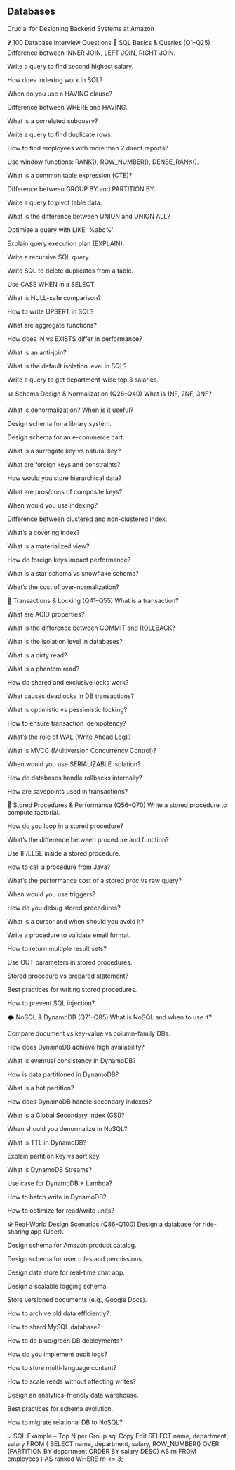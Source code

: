 ## Databases

Crucial for Designing Backend Systems at Amazon

❓ 100 Database Interview Questions
📘 SQL Basics & Queries (Q1–Q25)
Difference between INNER JOIN, LEFT JOIN, RIGHT JOIN.

Write a query to find second highest salary.

How does indexing work in SQL?

When do you use a HAVING clause?

Difference between WHERE and HAVING.

What is a correlated subquery?

Write a query to find duplicate rows.

How to find employees with more than 2 direct reports?

Use window functions: RANK(), ROW_NUMBER(), DENSE_RANK().

What is a common table expression (CTE)?

Difference between GROUP BY and PARTITION BY.

Write a query to pivot table data.

What is the difference between UNION and UNION ALL?

Optimize a query with LIKE '%abc%'.

Explain query execution plan (EXPLAIN).

Write a recursive SQL query.

Write SQL to delete duplicates from a table.

Use CASE WHEN in a SELECT.

What is NULL-safe comparison?

How to write UPSERT in SQL?

What are aggregate functions?

How does IN vs EXISTS differ in performance?

What is an anti-join?

What is the default isolation level in SQL?

Write a query to get department-wise top 3 salaries.

📊 Schema Design & Normalization (Q26–Q40)
What is 1NF, 2NF, 3NF?

What is denormalization? When is it useful?

Design schema for a library system.

Design schema for an e-commerce cart.

What is a surrogate key vs natural key?

What are foreign keys and constraints?

How would you store hierarchical data?

What are pros/cons of composite keys?

When would you use indexing?

Difference between clustered and non-clustered index.

What’s a covering index?

What is a materialized view?

How do foreign keys impact performance?

What is a star schema vs snowflake schema?

What’s the cost of over-normalization?

🔧 Transactions & Locking (Q41–Q55)
What is a transaction?

What are ACID properties?

What is the difference between COMMIT and ROLLBACK?

What is the isolation level in databases?

What is a dirty read?

What is a phantom read?

How do shared and exclusive locks work?

What causes deadlocks in DB transactions?

What is optimistic vs pessimistic locking?

How to ensure transaction idempotency?

What’s the role of WAL (Write Ahead Log)?

What is MVCC (Multiversion Concurrency Control)?

When would you use SERIALIZABLE isolation?

How do databases handle rollbacks internally?

How are savepoints used in transactions?

🧠 Stored Procedures & Performance (Q56–Q70)
Write a stored procedure to compute factorial.

How do you loop in a stored procedure?

What’s the difference between procedure and function?

Use IF/ELSE inside a stored procedure.

How to call a procedure from Java?

What’s the performance cost of a stored proc vs raw query?

When would you use triggers?

How do you debug stored procedures?

What is a cursor and when should you avoid it?

Write a procedure to validate email format.

How to return multiple result sets?

Use OUT parameters in stored procedures.

Stored procedure vs prepared statement?

Best practices for writing stored procedures.

How to prevent SQL injection?

🌩️ NoSQL & DynamoDB (Q71–Q85)
What is NoSQL and when to use it?

Compare document vs key-value vs column-family DBs.

How does DynamoDB achieve high availability?

What is eventual consistency in DynamoDB?

How is data partitioned in DynamoDB?

What is a hot partition?

How does DynamoDB handle secondary indexes?

What is a Global Secondary Index (GSI)?

When should you denormalize in NoSQL?

What is TTL in DynamoDB?

Explain partition key vs sort key.

What is DynamoDB Streams?

Use case for DynamoDB + Lambda?

How to batch write in DynamoDB?

How to optimize for read/write units?

⚙️ Real-World Design Scenarios (Q86–Q100)
Design a database for ride-sharing app (Uber).

Design schema for Amazon product catalog.

Design schema for user roles and permissions.

Design data store for real-time chat app.

Design a scalable logging schema.

Store versioned documents (e.g., Google Docs).

How to archive old data efficiently?

How to shard MySQL database?

How to do blue/green DB deployments?

How do you implement audit logs?

How to store multi-language content?

How to scale reads without affecting writes?

Design an analytics-friendly data warehouse.

Best practices for schema evolution.

How to migrate relational DB to NoSQL?

💡 SQL Example – Top N per Group
sql
Copy
Edit
SELECT name, department, salary
FROM (
SELECT name, department, salary,
ROW_NUMBER() OVER (PARTITION BY department ORDER BY salary DESC) AS rn
FROM employees
) AS ranked
WHERE rn <= 3;
